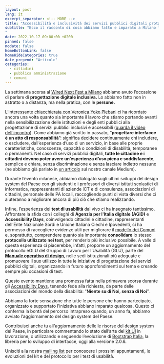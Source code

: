 ```yaml
---
layout: post
lang: it
excerpt_separator: <!-- MORE -->
title: "Accessibilità e inclusività dei servizi pubblici digitali protagoniste al Wired Next Fest"
subtitle: "Ecco il racconto di cosa abbiamo fatto e imparato a Milano lo scorso 7 e 8 ottobre
"
date: 2022-10-17 09:00:00 +0200
pinned: false
nodate: false
homeBottomLink: false
homeHideCategories: true
date_prepend: "Articolo"
categories:
  - cittadini
  - pubblica amministrazione
  - comuni
---
```


<!-- MORE -->
La settimana scorsa al [Wired Next Fest a Milano](https://designers.italia.it/notizie/designers-italia-wired-next-fest/) abbiamo avuto l’occasione di parlare di **progettazione digitale inclusiva.** Lo abbiamo fatto non in astratto o a distanza, ma nella pratica, con le **persone.** 

L’interessante [chiacchierata con Veronica Yoko Plebani](https://www.wired.it/article/wired-next-fest-veronica-yoko-plebani-marco-maria-pedrazzo-inclusione/) ci ha ricordato ancora una volta quanto sia importante il lavoro che stiamo portando avanti nella sensibilizzazione delle istituzioni e degli enti pubblici alla progettazione di servizi pubblici inclusivi e accessibili ([guarda il video dell’incontro](https://www.linkedin.com/video/live/urn:li:ugcPost:6984180474311028736/)). Come abbiamo già scritto in passato, “**progettare interfacce è un atto di responsabilità**”: significa decidere continuamente chi includere, o escludere, dall’esperienza d’uso di un servizio, in base alle proprie caratteristiche, conoscenze, capacità o condizioni di disabilità, temporanee o permanenti. Nel caso di servizi pubblici digitali, **tutte le cittadine e i cittadini devono poter avere un’esperienza d’uso piena e soddisfacente**, semplice e chiara, senza discriminazione e senza lasciare indietro nessuno (ne abbiamo già parlato in [un articolo](https://medium.com/designers-italia/progettare-con-qualita-accessibilita-al-centro-del-design-system-del-paese-5e3599170099) sul nostro canale Medium).

Durante l’evento milanese, abbiamo dialogato sugli ultimi sviluppi del design system del Paese con gli studenti e i professori di diversi istituti scolastici di informatica, rappresentanti di aziende ICT e di consulenza, associazioni di cittadini, personale delle PA locali, raccogliendo punti di vista diversi che ci aiuteranno a migliorare ancora di più ciò che stiamo realizzando. 

Infine, l’esperienza dei **test di usabilità** dal vivo ci ha insegnato tantissimo. Affrontare la sfida con i colleghi di **Agenzia per l'Italia digitale (AGID)** e **Accessibility Days**, coinvolgendo cittadini e cittadine, rappresentanti dell’Ente Nazionale Sordi e Unione Italiana Ciechi e Ipovedenti, ci ha permesso di raccogliere evidenze utili per migliorare il [modello dei Comuni](https://designers.italia.it/modello/comuni/) e, soprattutto, comprendere quanto sia importante **consolidare** lo stesso **protocollo utilizzato nei test**, per renderlo più inclusivo possibile. A valle di questa esperienza ci piacerebbe, infatti, proporre un aggiornamento del protocollo eGLU del Gruppo di Lavoro per l’Usabilità (GLU), parte del **[Manuale operativo di design](https://designers.italia.it/linee-guida/#manuale)**, nelle sedi istituzionali più adeguate e promuovere il suo utilizzo in tutte le iniziative di progettazione dei servizi pubblici digitali, organizzando in futuro approfondimenti sul tema e creando sempre più occasioni di test. 

Questo evento mantiene una promessa fatta nella primavera scorsa durante gli [Accessibility Days](https://designers.italia.it/notizie/Accessibility-days-2022/), tenendo fede alla richiesta, da parte delle associazioni del mondo della disabilità: “**Niente su di Noi, senza di Noi**”.

Abbiamo la forte sensazione che tutte le persone che hanno partecipato, organizzato e supportato l'iniziativa abbiano imparato qualcosa. Questo ci conferma la bontà del percorso intrapreso quando, un anno fa, abbiamo avviato l'aggiornamento del design system del Paese.

Contribuisci anche tu all'aggiornamento delle le risorse del design system del Paese, in particolare commentando lo stato dell’arte del [kit UI](https://www.figma.com/community/file/1105848677422572920) in lavorazione, o utilizzando e seguendo l’evoluzione di [Bootstrap Italia](https://italia.github.io/bootstrap-italia/), la libreria per lo sviluppo di interfacce, oggi alla versione 2.0.6. 

Unisciti alla nostra [mailing list](https://unisciti.designers.italia.it) per conoscere i prossimi appuntamenti, le evoluzioni del kit e del protocollo per i test di usabilità.